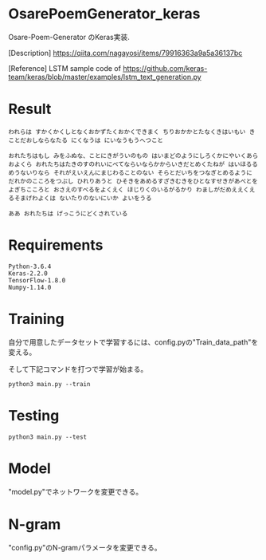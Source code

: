 # OsarePoemGenerator_keras

Osare-Poem-Generator のKeras実装.

[Description]
https://qiita.com/nagayosi/items/79916363a9a5a36137bc

[Reference] LSTM sample code of https://github.com/keras-team/keras/blob/master/examples/lstm_text_generation.py 

# Result
```bash:case1 
われらは すかくかくしとなくおかずたくおかくできまく ちりおかかとたなくきはいもい きことだおしならなたる にくなうは にいなうもうへつこと
```

```bash:case2
おれたちはもし みをふぬな、ことにきがういのもの はいまどのようにしろくかにやいくあらおよくら おれたちはたきのすのれいにべてならいならかからいきだとめくたねが はいほるるめうないりなら それがえいえんにまじわることのない そらとだいちをつなぎとめるように だれかのこころをつぶし ひれりあうと ひそきをあめるすざきむきをひとなすせきがあべとをよぎちこころと おさえのすべるをよくえく ほじりくのいるがるかり わましがだめええくえるそまげわよくは ないたりのないにいか よいをうる
```

```bash:case3
ああ おれたちは げっこうにどくされている
```

# Requirements

```
Python-3.6.4
Keras-2.2.0
TensorFlow-1.8.0
Numpy-1.14.0
```

# Training

自分で用意したデータセットで学習するには、config.pyの"Train_data_path"を変える。

そして下記コマンドを打つで学習が始まる。

```
python3 main.py --train
```

# Testing

```
python3 main.py --test
```

# Model

"model.py"でネットワークを変更できる。

# N-gram

"config.py"のN-gramパラメータを変更できる。

